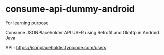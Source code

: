 # consume-api-dummy-android
For learning purpose

Consume JSONPlaceholder API USER using Retrofit and Okhttp in Android Java

API : https://jsonplaceholder.typicode.com/users
